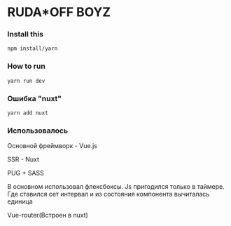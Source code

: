 <h1> RUDA*OFF BOYZ </h1>

<h3> Install this </h3>

```
npm install/yarn
```

<h3>How to run</h3>

```
yarn run dev
```

<h3>Ошибка "nuxt"</h3>

```
yarn add nuxt
```

<h3>Использовалось </h3>

Основной фреймворк - Vue.js

SSR - Nuxt

PUG + SASS

В основном использовал флексбоксы. Js пригодился только в таймере. Где ставился сет интервал и из состояния компонента вычиталась единица

Vue-router(Встроен в nuxt)